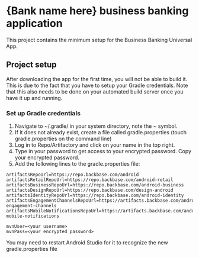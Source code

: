 # {Bank name here} business banking application
This project contains the minimum setup for the Business Banking Universal App. 

## Project setup
After downloading the app for the first time, you will not be able to build it. 
This is due to the fact that you have to setup your Gradle credentials. Note that this also needs to
be done on your automated build server once you have it up and running.

### Set up Gradle credentials
1. Navigate to ~/.gradle/ in your system directory, note the ~ symbol.
2. If it does not already exist, create a file called gradle.properties (touch gradle.properties on the command line)
3. Log in to Repo/Artifactory and click on your name in the top right.
4. Type in your password to get access to your encrypted password. Copy your encrypted password.
5. Add the following lines to the gradle.properties file:

```
artifactsRepoUrl=https://repo.backbase.com/android
artifactsRetailRepoUrl=https://repo.backbase.com/android-retail
artifactsBusinessRepoUrl=https://repo.backbase.com/android-business
artifactsDesignRepoUrl=https://repo.backbase.com/design-android
artifactsIdentityRepoUrl=https://repo.backbase.com/android-identity
artifactsEngagementChannelsRepoUrl=https://artifacts.backbase.com/android-engagement-channels
artifactsMobileNotificationsRepoUrl=https://artifacts.backbase.com/android-mobile-notifications

mvnUser=<your username>
mvnPass=<your encrypted password>
```
You may need to restart Android Studio for it to recognize the new gradle.properties file

